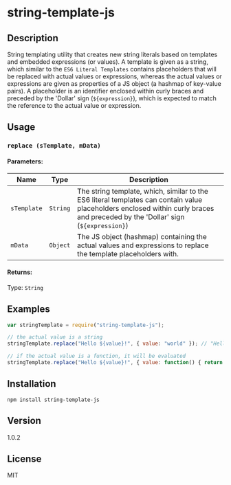 # string-template-js

## Description 

String templating utility that creates new string literals based on templates and embedded expressions (or values). A template is given as a string, which similar to the `ES6 Literal Templates` contains placeholders that will be replaced with actual values or expressions, whereas the actual values or expressions are given as properties of a JS object (a hashmap of key-value pairs). A placeholder is an identifier enclosed within curly braces and preceded by the 'Dollar' sign (`${expression}`), which is expected to match the reference to the actual value or expression.

## Usage

### `replace (sTemplate, mData)`

#### Parameters:

Name	| Type	| Description
------|-------|-------------
`sTemplate`	| `String`	| The string template, which, similar to the ES6 literal templates can contain value placeholders enclosed within curly braces and preceded by the 'Dollar' sign (`${expression}`)
`mData`	| `Object`	| The JS object (hashmap) containing the actual values and expressions to replace the template placeholders with.

#### Returns:
Type: `String`


## Examples

```js
var stringTemplate = require("string-template-js");

// the actual value is a string
stringTemplate.replace("Hello ${value}!", { value: "world" }); // "Hello world!"

// if the actual value is a function, it will be evaluated
stringTemplate.replace("Hello ${value}!", { value: function() { return "world"; } }); // "Hello world!"
```

## Installation

`npm install string-template-js`

## Version

1.0.2

## License

MIT